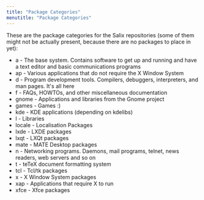```yaml
---
title: "Package Categories"
menutitle: "Package Categories"
---
```


These are the package categories for the Salix repositories (some of them might
not be actually present, because there are no packages to place in yet):

* a - The base system. Contains software to get up and running and have a text editor and basic communications programs
* ap - Various applications that do not require the X Window System
* d - Program development tools. Compilers, debuggers, interpreters, and man pages. It's all here
* f - FAQs, HOWTOs, and other miscellaneous documentation
* gnome - Applications and libraries from the Gnome project
* games - Games :)
* kde - KDE applications (depending on kdelibs)
* l - Libraries
* locale - Localisation Packages
* lxde - LXDE packages
* lxqt - LXQt packages
* mate - MATE Desktop packages
* n - Networking programs. Daemons, mail programs, telnet, news readers, web servers and so on
* t - teTeX document formatting system
* tcl - Tcl/tk packages
* x - X Window System packages
* xap - Applications that require X to run
* xfce - Xfce packages


